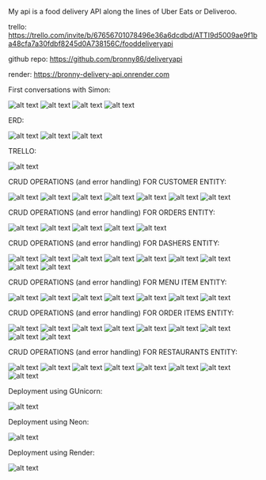 My api is a food delivery API along the lines of Uber Eats or Deliveroo.

trello: https://trello.com/invite/b/67656701078496e36a6dcdbd/ATTI9d5009ae9f1ba48cfa7a30fdbf8245d0A738156C/fooddeliveryapi

github repo: https://github.com/bronny86/deliveryapi

render: https://bronny-delivery-api.onrender.com


First conversations with Simon:

![alt text](docs/simon1.png)
![alt text](docs/simon2.png)
![alt text](docs/simon3.png)
![alt text](docs/simon4.png)

ERD:

![alt text](docs/fooddeliveryERD.jpeg)
![alt text](docs/fooddeliveryERD2.jpeg)
![alt text](docs/fooddeliveryERD3.jpeg)

TRELLO:

![alt text](docs/trello.png)

CRUD OPERATIONS (and error handling) FOR CUSTOMER ENTITY:

![alt text](<docs/customers/customers - CREATE error 2.png>) ![alt text](<docs/customers/customers - CREATE error.png>) ![alt text](<docs/customers/customers - DELETE error.png>) ![alt text](<docs/customers/customers - DELETE.png>) ![alt text](<docs/customers/customers - READ ALL .png>) ![alt text](<docs/customers/customers - READ ONE .png>) ![alt text](<docs/customers/customers - READ ONE error.png>)

CRUD OPERATIONS (and error handling) FOR ORDERS ENTITY:

![alt text](<docs/orders/orders - DELETE error.png>) ![alt text](<docs/orders/orders - READ ALL.png>) ![alt text](<docs/orders/orders - READ ONE.png>) ![alt text](<docs/orders/orders - UPDATE error .png>) ![alt text](<docs/orders/orders - update.png>)

CRUD OPERATIONS (and error handling) FOR DASHERS ENTITY:

![alt text](<docs/dashers/dashers - CREATE error.png>) ![alt text](<docs/dashers/dashers - CREATE.png>) ![alt text](<docs/dashers/dashers - DELETE error.png>) ![alt text](<docs/dashers/dashers - DELETE.png>) ![alt text](<docs/dashers/dashers - READ ALL.png>) ![alt text](<docs/dashers/dashers - READ ONE error.png>) ![alt text](<docs/dashers/dashers - READ ONE.png>) ![alt text](<docs/dashers/dashers - UPDATE error.png>) ![alt text](<docs/dashers/dashers - UPDATE.png>)

CRUD OPERATIONS (and error handling) FOR MENU ITEM ENTITY:

![alt text](<docs/menu_items/menu_items - CREATE error.png>) ![alt text](<docs/menu_items/menu_items - CREATE.png>) ![alt text](<docs/menu_items/menu_items - DELETE error.png>) ![alt text](<docs/menu_items/menu_items - DELETE.png>) ![alt text](<docs/menu_items/menu_items - READ ONE error.png>) ![alt text](<docs/menu_items/menu_items - READ ONE.png>) ![alt text](<docs/menu_items/menu_items - UPDATE.png>)

CRUD OPERATIONS (and error handling) FOR ORDER ITEMS ENTITY:

![alt text](<docs/order_items/order_items - CREATE error.png>) ![alt text](<docs/order_items/order_items - CREATE.png>) ![alt text](<docs/order_items/order_items - DELETE error.png>) ![alt text](<docs/order_items/order_items - DELETE.png>) ![alt text](<docs/order_items/order_items - READ ALL.png>) ![alt text](<docs/order_items/order_items - READ ONE error.png>) ![alt text](<docs/order_items/order_items - READ ONE.png>) ![alt text](<docs/order_items/order_items - UPDATE error.png>) ![alt text](<docs/order_items/order_items - UPDATE.png>)

CRUD OPERATIONS (and error handling) FOR RESTAURANTS ENTITY:

![alt text](<docs/restaurants/restaurants - CREATE ERROR.png>) ![alt text](<docs/restaurants/restaurants - CREATE.png>) ![alt text](<docs/restaurants/restaurants - DELETE error.png>) ![alt text](<docs/restaurants/restaurants - DELETE.png>) ![alt text](<docs/restaurants/restaurants - READ ALL.png>) ![alt text](<docs/restaurants/restaurants - READ ONE error.png>) ![alt text](<docs/restaurants/restaurants - READ ONE.png>) ![alt text](<docs/restaurants/restaurants - UPDATE.png>)

Deployment using GUnicorn:

![alt text](docs/gunicorn.png)

Deployment using Neon:

![alt text](docs/neon.png)

Deployment using Render:

![alt text](docs/render.png)